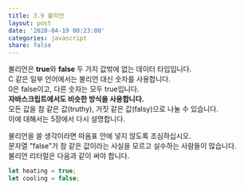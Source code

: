 ```yaml
---
title: 3.9 불리언
layout: post
date: '2020-04-19 00:23:00'
categories: javascript
share: false
---
```


불리언은 **true**와 **false** 두 가지 값밖에 없는 데이터 타입입니다.  
C 같은 일부 언어에서는 불리언 대신 숫자를 사용합니다.  
0은 false이고, 다른 숫자는 모두 true입니다.  
**자바스크립트에서도 비슷한 방식을 사용합니다.**  
모든 값을 참 같은 값(truthy), 거짓 같은 값(falsy)으로 나눌 수 있습니다.  
이에 대해서는 5장에서 다시 설명합니다.

불리언을 쓸 생각이라면 따옴표 안에 넣지 않도록 조심하십시오.  
문자열 "false"가 참 같은 값이라는 사실을 모르고 실수하는 사람들이 많습니다.  
불리언 리터럴은 다음과 같이 써야 합니다.

```javascript
let heating = true;
let cooling = false;
```